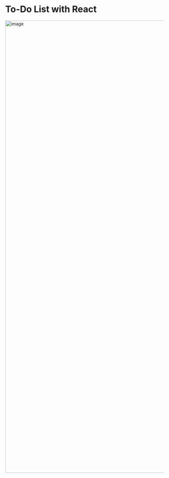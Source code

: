 # To-Do List with React

<img width="1440" alt="image" src="https://user-images.githubusercontent.com/59791908/207881088-e1c13b0b-c285-45b5-b2a1-0bcd2082c5f4.png">
